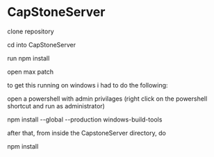 # CapStoneServer

clone repository

cd into CapStoneServer

run npm install

open max patch 


to get this running on windows i had to do the following:

open a powershell with admin privilages (right click on the powershell shortcut and run as administrator)

npm install --global --production windows-build-tools

after that, from inside the CapstoneServer directory, do

npm install